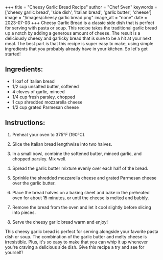 
+++
title = "Cheesy Garlic Bread Recipe"
author = "Chef Sven"
keywords = ['cheesy garlic bread', 'side dish', 'Italian bread', 'garlic butter', 'cheese']
image = "/images/cheesy garlic bread.png"
image_alt = "none"
date = 2023-07-03
+++
Cheesy Garlic Bread is a classic side dish that is perfect for serving with pasta or soup. This recipe takes the traditional garlic bread up a notch by adding a generous amount of cheese. The result is a deliciously cheesy and garlicky bread that is sure to be a hit at your next meal. The best part is that this recipe is super easy to make, using simple ingredients that you probably already have in your kitchen. So let's get started!

## Ingredients:
- 1 loaf of Italian bread
- 1/2 cup unsalted butter, softened
- 4 cloves of garlic, minced
- 1/4 cup fresh parsley, chopped
- 1 cup shredded mozzarella cheese
- 1/2 cup grated Parmesan cheese

## Instructions:

1. Preheat your oven to 375°F (190°C).

2. Slice the Italian bread lengthwise into two halves.

3. In a small bowl, combine the softened butter, minced garlic, and chopped parsley. Mix well.

4. Spread the garlic butter mixture evenly over each half of the bread.

5. Sprinkle the shredded mozzarella cheese and grated Parmesan cheese over the garlic butter.

6. Place the bread halves on a baking sheet and bake in the preheated oven for about 15 minutes, or until the cheese is melted and bubbly.

7. Remove the bread from the oven and let it cool slightly before slicing into pieces.

8. Serve the cheesy garlic bread warm and enjoy!

This cheesy garlic bread is perfect for serving alongside your favorite pasta dish or soup. The combination of the garlic butter and melty cheese is irresistible. Plus, it's so easy to make that you can whip it up whenever you're craving a delicious side dish. Give this recipe a try and see for yourself!
